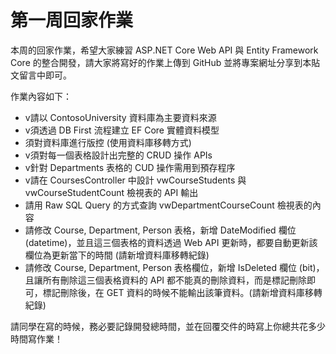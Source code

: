 # 第一周回家作業
本周的回家作業，希望大家練習 ASP․NET Core Web API 與 Entity Framework Core 的整合開發，請大家將寫好的作業上傳到 GitHub 並將專案網址分享到本貼文留言中即可。

作業內容如下：
- v請以 ContosoUniversity 資料庫為主要資料來源
- v須透過 DB First 流程建立 EF Core 實體資料模型
- 須對資料庫進行版控 (使用資料庫移轉方式)
- v須對每一個表格設計出完整的 CRUD 操作 APIs
- v針對 Departments 表格的 CUD 操作需用到預存程序
- v請在 CoursesController 中設計 vwCourseStudents 與 vwCourseStudentCount 檢視表的 API 輸出
- 請用 Raw SQL Query 的方式查詢 vwDepartmentCourseCount 檢視表的內容
- 請修改 Course, Department, Person 表格，新增 DateModified 欄位(datetime)，並且這三個表格的資料透過 Web API 更新時，都要自動更新該欄位為更新當下的時間 (請新增資料庫移轉紀錄)
- 請修改 Course, Department, Person 表格欄位，新增 IsDeleted 欄位 (bit)，且讓所有刪除這三個表格資料的 API 都不能真的刪除資料，而是標記刪除即可，標記刪除後，在 GET 資料的時候不能輸出該筆資料。(請新增資料庫移轉紀錄)

請同學在寫的時候，務必要記錄開發總時間，並在回覆交件的時寫上你總共花多少時間寫作業！
